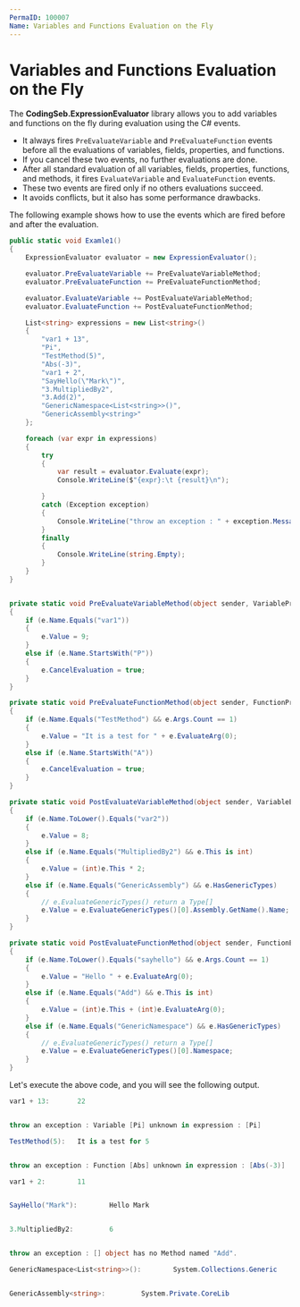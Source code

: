 ```yaml
---
PermaID: 100007
Name: Variables and Functions Evaluation on the Fly
---
```


# Variables and Functions Evaluation on the Fly

The **CodingSeb.ExpressionEvaluator** library allows you to add variables and functions on the fly during evaluation using the C# events.

 - It always fires `PreEvaluateVariable` and `PreEvaluateFunction` events before all the evaluations of variables, fields, properties, and functions. 
 - If you cancel these two events, no further evaluations are done.
 - After all standard evaluation of all variables, fields, properties, functions, and methods, it fires `EvaluateVariable` and `EvaluateFunction` events. 
 - These two events are fired only if no others evaluations succeed. 
 - It avoids conflicts, but it also has some performance drawbacks.

The following example shows how to use the events which are fired before and after the evaluation.

```csharp
public static void Examle1()
{
	ExpressionEvaluator evaluator = new ExpressionEvaluator();

	evaluator.PreEvaluateVariable += PreEvaluateVariableMethod;
	evaluator.PreEvaluateFunction += PreEvaluateFunctionMethod;

	evaluator.EvaluateVariable += PostEvaluateVariableMethod;
	evaluator.EvaluateFunction += PostEvaluateFunctionMethod;

	List<string> expressions = new List<string>()
	{
		"var1 + 13",
		"Pi",
		"TestMethod(5)",
		"Abs(-3)",
		"var1 + 2",
		"SayHello(\"Mark\")",
		"3.MultipliedBy2",
		"3.Add(2)",
		"GenericNamespace<List<string>>()",
		"GenericAssembly<string>"
	};

	foreach (var expr in expressions)
	{
		try
		{
			var result = evaluator.Evaluate(expr);
			Console.WriteLine($"{expr}:\t {result}\n");

		}
		catch (Exception exception)
		{
			Console.WriteLine("throw an exception : " + exception.Message);
		}
		finally
		{
			Console.WriteLine(string.Empty);
		}
	}
}


private static void PreEvaluateVariableMethod(object sender, VariablePreEvaluationEventArg e)
{
	if (e.Name.Equals("var1"))
	{
		e.Value = 9;
	}
	else if (e.Name.StartsWith("P"))
	{
		e.CancelEvaluation = true;
	}
}

private static void PreEvaluateFunctionMethod(object sender, FunctionPreEvaluationEventArg e)
{
	if (e.Name.Equals("TestMethod") && e.Args.Count == 1)
	{
		e.Value = "It is a test for " + e.EvaluateArg(0);
	}
	else if (e.Name.StartsWith("A"))
	{
		e.CancelEvaluation = true;
	}
}

private static void PostEvaluateVariableMethod(object sender, VariableEvaluationEventArg e)
{
	if (e.Name.ToLower().Equals("var2"))
	{
		e.Value = 8;
	}
	else if (e.Name.Equals("MultipliedBy2") && e.This is int)
	{
		e.Value = (int)e.This * 2;
	}
	else if (e.Name.Equals("GenericAssembly") && e.HasGenericTypes)
	{
		// e.EvaluateGenericTypes() return a Type[]
		e.Value = e.EvaluateGenericTypes()[0].Assembly.GetName().Name;
	}
}

private static void PostEvaluateFunctionMethod(object sender, FunctionEvaluationEventArg e)
{
	if (e.Name.ToLower().Equals("sayhello") && e.Args.Count == 1)
	{
		e.Value = "Hello " + e.EvaluateArg(0);
	}
	else if (e.Name.Equals("Add") && e.This is int)
	{
		e.Value = (int)e.This + (int)e.EvaluateArg(0);
	}
	else if (e.Name.Equals("GenericNamespace") && e.HasGenericTypes)
	{
		// e.EvaluateGenericTypes() return a Type[]
		e.Value = e.EvaluateGenericTypes()[0].Namespace;
	}
}
```

Let's execute the above code, and you will see the following output.

```csharp
var1 + 13:       22


throw an exception : Variable [Pi] unknown in expression : [Pi]

TestMethod(5):   It is a test for 5


throw an exception : Function [Abs] unknown in expression : [Abs(-3)]

var1 + 2:        11


SayHello("Mark"):        Hello Mark


3.MultipliedBy2:         6


throw an exception : [] object has no Method named "Add".

GenericNamespace<List<string>>():        System.Collections.Generic


GenericAssembly<string>:         System.Private.CoreLib
```
